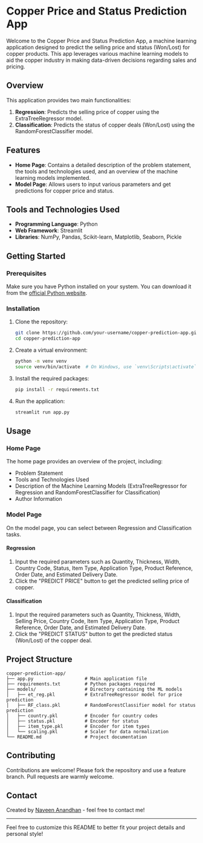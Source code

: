# Copper Price and Status Prediction App

Welcome to the Copper Price and Status Prediction App, a machine learning application designed to predict the selling price and status (Won/Lost) for copper products. This app leverages various machine learning models to aid the copper industry in making data-driven decisions regarding sales and pricing.

## Overview

This application provides two main functionalities:
1. **Regression**: Predicts the selling price of copper using the ExtraTreeRegressor model.
2. **Classification**: Predicts the status of copper deals (Won/Lost) using the RandomForestClassifier model.

## Features

- **Home Page**: Contains a detailed description of the problem statement, the tools and technologies used, and an overview of the machine learning models implemented.
- **Model Page**: Allows users to input various parameters and get predictions for copper price and status.

## Tools and Technologies Used

- **Programming Language**: Python
- **Web Framework**: Streamlit
- **Libraries**: NumPy, Pandas, Scikit-learn, Matplotlib, Seaborn, Pickle

## Getting Started

### Prerequisites

Make sure you have Python installed on your system. You can download it from the [official Python website](https://www.python.org/).

### Installation

1. Clone the repository:
   ```sh
   git clone https://github.com/your-username/copper-prediction-app.git
   cd copper-prediction-app
   ```

2. Create a virtual environment:
   ```sh
   python -m venv venv
   source venv/bin/activate  # On Windows, use `venv\Scripts\activate`
   ```

3. Install the required packages:
   ```sh
   pip install -r requirements.txt
   ```

4. Run the application:
   ```sh
   streamlit run app.py
   ```

## Usage

### Home Page

The home page provides an overview of the project, including:
- Problem Statement
- Tools and Technologies Used
- Description of the Machine Learning Models (ExtraTreeRegressor for Regression and RandomForestClassifier for Classification)
- Author Information

### Model Page

On the model page, you can select between Regression and Classification tasks. 

#### Regression

1. Input the required parameters such as Quantity, Thickness, Width, Country Code, Status, Item Type, Application Type, Product Reference, Order Date, and Estimated Delivery Date.
2. Click the "PREDICT PRICE" button to get the predicted selling price of copper.

#### Classification

1. Input the required parameters such as Quantity, Thickness, Width, Selling Price, Country Code, Item Type, Application Type, Product Reference, Order Date, and Estimated Delivery Date.
2. Click the "PREDICT STATUS" button to get the predicted status (Won/Lost) of the copper deal.

## Project Structure

```
copper-prediction-app/
├── app.py                   # Main application file
├── requirements.txt         # Python packages required
├── models/                  # Directory containing the ML models
│   ├── et_reg.pkl           # ExtraTreeRegressor model for price prediction
│   ├── RF_class.pkl         # RandomForestClassifier model for status prediction
│   ├── country.pkl          # Encoder for country codes
│   ├── status.pkl           # Encoder for status
│   ├── item_type.pkl        # Encoder for item types
│   └── scaling.pkl          # Scaler for data normalization
└── README.md                # Project documentation
```

## Contributing

Contributions are welcome! Please fork the repository and use a feature branch. Pull requests are warmly welcome.


## Contact

Created by [Naveen Anandhan](https://www.linkedin.com/in/naveen-anandhan) - feel free to contact me!

---

Feel free to customize this README to better fit your project details and personal style!
